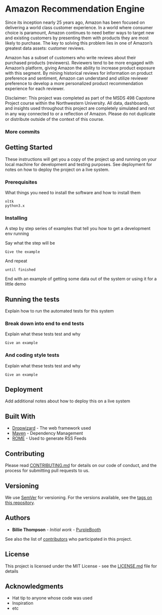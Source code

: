 # Amazon Recommendation Engine

Since its inception nearly 25 years ago, Amazon has been focused on delivering a world class customer experience. In a world where consumer choice is paramount, Amazon continues to need better ways to target new and existing customers by presenting them with products they are most likely to purchase. The key to solving this problem lies in one of Amazon’s greatest data assets: customer reviews.

Amazon has a subset of customers who write reviews about their purchased products (reviewers). Reviewers tend to be more engaged with Amazon’s platform, giving Amazon the ability to increase product exposure with this segment. By mining historical reviews for information on product preference and sentiment, Amazon can understand and utilize reviewer preference to develop a more personalized product recommendation experience for each reviewer. 

Disclaimer: This project was completed as part of the MSDS 498 Capstone Project course within the Northwestern University. All data, dashboards, and insights used throughout this project are completely simulated and not in any way connected to or a reﬂection of Amazon. Please do not duplicate or distribute outside of the context of this course. 

### More commits


## Getting Started

These instructions will get you a copy of the project up and running on your local machine for development and testing purposes. See deployment for notes on how to deploy the project on a live system.


### Prerequisites

What things you need to install the software and how to install them

```
nltk
python3.x
```

### Installing

A step by step series of examples that tell you how to get a development env running

Say what the step will be

```
Give the example
```

And repeat

```
until finished
```

End with an example of getting some data out of the system or using it for a little demo

## Running the tests

Explain how to run the automated tests for this system

### Break down into end to end tests

Explain what these tests test and why

```
Give an example
```

### And coding style tests

Explain what these tests test and why

```
Give an example
```

## Deployment

Add additional notes about how to deploy this on a live system

## Built With

* [Dropwizard](http://www.dropwizard.io/1.0.2/docs/) - The web framework used
* [Maven](https://maven.apache.org/) - Dependency Management
* [ROME](https://rometools.github.io/rome/) - Used to generate RSS Feeds

## Contributing

Please read [CONTRIBUTING.md](https://gist.github.com/PurpleBooth/b24679402957c63ec426) for details on our code of conduct, and the process for submitting pull requests to us.

## Versioning

We use [SemVer](http://semver.org/) for versioning. For the versions available, see the [tags on this repository](https://github.com/your/project/tags). 

## Authors

* **Billie Thompson** - *Initial work* - [PurpleBooth](https://github.com/PurpleBooth)

See also the list of [contributors](https://github.com/your/project/contributors) who participated in this project.

## License

This project is licensed under the MIT License - see the [LICENSE.md](LICENSE.md) file for details

## Acknowledgments

* Hat tip to anyone whose code was used
* Inspiration
* etc
